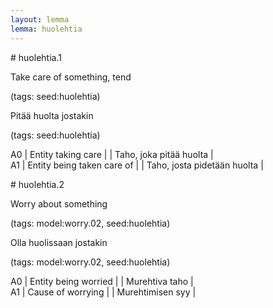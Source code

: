 ```yaml
---
layout: lemma
lemma: huolehtia
---
```


<div class="sense">
# <span class="sensename">huolehtia.1</span>

<span class="description">Take care of something, tend</span>

(tags: seed:huolehtia)

<span class="description">Pitää huolta jostakin</span>

(tags: seed:huolehtia)

A0 | Entity taking care |   | Taho, joka pitää huolta |  
A1 | Entity being taken care of |   | Taho, josta pidetään huolta |  

</div>

<div class="sense">
# <span class="sensename">huolehtia.2</span>

<span class="description">Worry about something</span>

(tags: model:worry.02, seed:huolehtia)

<span class="description">Olla huolissaan jostakin</span>

(tags: model:worry.02, seed:huolehtia)

A0 | Entity being worried |   | Murehtiva taho |  
A1 | Cause of worrying |   | Murehtimisen syy |  

</div>

